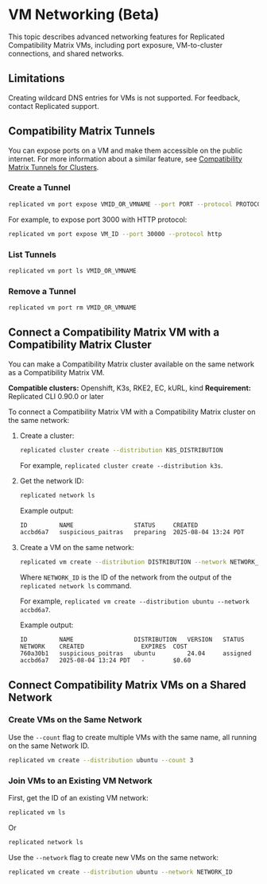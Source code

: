 # VM Networking (Beta)

This topic describes advanced networking features for Replicated Compatibility Matrix VMs, including port exposure, VM-to-cluster connections, and shared networks.

## Limitations

Creating wildcard DNS entries for VMs is not supported. For feedback, contact Replicated support.

## Compatibility Matrix Tunnels

You can expose ports on a VM and make them accessible on the public internet. For more information about a similar feature, see [Compatibility Matrix Tunnels for Clusters](testing-ingress#compatibility-matrix-tunnels-beta).

### Create a Tunnel

```bash
replicated vm port expose VMID_OR_VMNAME --port PORT --protocol PROTOCOL
```

For example, to expose port 3000 with HTTP protocol:
```bash
replicated vm port expose VM_ID --port 30000 --protocol http
```

### List Tunnels

```bash
replicated vm port ls VMID_OR_VMNAME
```

### Remove a Tunnel

```bash
replicated vm port rm VMID_OR_VMNAME
```

## Connect a Compatibility Matrix VM with a Compatibility Matrix Cluster

You can make a Compatibility Matrix cluster available on the same network as a Compatibility Matrix VM.

**Compatible clusters:** Openshift, K3s, RKE2, EC, kURL, kind
**Requirement:** Replicated CLI 0.90.0 or later

To connect a Compatibility Matrix VM with a Compatibility Matrix cluster on the same network:

1. Create a cluster:

    ```bash
    replicated cluster create --distribution K8S_DISTRIBUTION
    ```

    For example, `replicated cluster create --distribution k3s`.

1. Get the network ID:

    ```bash
    replicated network ls
    ```

    Example output:

    ```bash
    ID         NAME                 STATUS     CREATED                 EXPIRES    POLICY   REPORTING
    accbd6a7   suspicious_paitras   preparing  2025-08-04 13:24 PDT    -          Open     Off
    ```

1. Create a VM on the same network:

    ```bash
    replicated vm create --distribution DISTRIBUTION --network NETWORK_ID
    ```
    Where `NETWORK_ID` is the ID of the network from the output of the `replicated network ls` command.

    For example, `replicated vm create --distribution ubuntu --network accbd6a7`.

    Example output:

    ```
    ID         NAME                 DISTRIBUTION   VERSION   STATUS     NETWORK    CREATED                EXPIRES  COST
    760a30b1   suspicious_poitras   ubuntu         24.04     assigned   accbd6a7   2025-08-04 13:24 PDT   -        $0.60
    ```

## Connect Compatibility Matrix VMs on a Shared Network

### Create VMs on the Same Network

Use the `--count` flag to create multiple VMs with the same name, all running on the same Network ID.

```bash
replicated vm create --distribution ubuntu --count 3
```

### Join VMs to an Existing VM Network

First, get the ID of an existing VM network:

```bash
replicated vm ls
```

Or

```bash
replicated network ls
```

Use the `--network` flag to create new VMs on the same network:

```bash
replicated vm create --distribution ubuntu --network NETWORK_ID
``` 